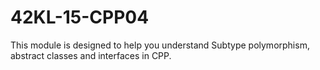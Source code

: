 # 42KL-15-CPP04

This module is designed to help you understand Subtype polymorphism, abstract classes and interfaces in CPP.
